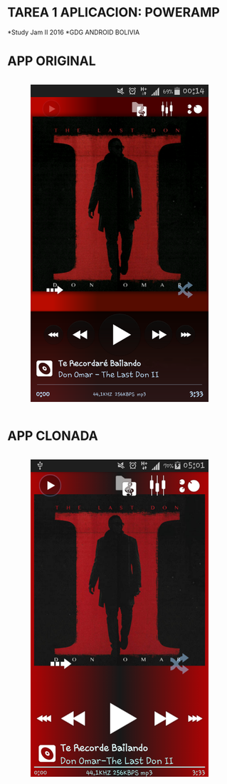 TAREA 1 APLICACION: POWERAMP
============================

*Study Jam II 2016
*GDG ANDROID BOLIVIA


APP ORIGINAL
============
<br>
<center>
<img src="/img/CapturaAppOriginal.png" width="400"/> 
</center> 
</br>

APP CLONADA
===========
<br>
<center>
<img src="/img/CapturaAppCreada.png" width="400"/> 
</center> 
</br>